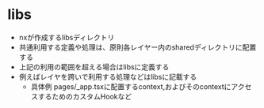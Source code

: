 # libs
- nxが作成するlibsディレクトリ
- 共通利用する定義や処理は、原則各レイヤー内のsharedディレクトリに配置する
- 上記の利用の範囲を超える場合はlibsに定義する
- 例えばレイヤを跨いで利用する処理などはlibsに記載する
   - 具体例 pages/_app.tsxに配置するcontext,およびそのcontextにアクセスするためのカスタムHookなど